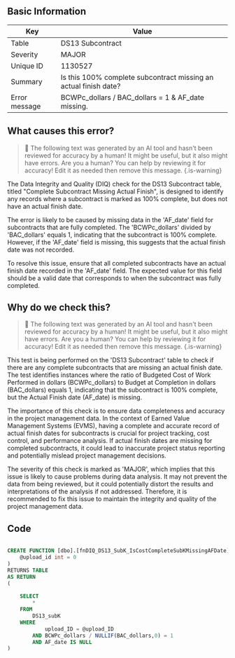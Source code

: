 ## Basic Information
| Key         | Value          |
|-------------|----------------|
| Table       | DS13 Subcontract |
| Severity    | MAJOR |
| Unique ID   | 1130527   |
| Summary     | Is this 100% complete subcontract missing an actual finish date? |
| Error message | BCWPc_dollars / BAC_dollars = 1 & AF_date missing. |

## What causes this error?

> :robot: The following text was generated by an AI tool and hasn't been reviewed for accuracy by a human! It might be useful, but it also might have errors. Are you a human? You can help by reviewing it for accuracy! Edit it as needed then remove this message.
{.is-warning}

The Data Integrity and Quality (DIQ) check for the DS13 Subcontract table, titled "Complete Subcontract Missing Actual Finish", is designed to identify any records where a subcontract is marked as 100% complete, but does not have an actual finish date. 

The error is likely to be caused by missing data in the 'AF_date' field for subcontracts that are fully completed. The 'BCWPc_dollars' divided by 'BAC_dollars' equals 1, indicating that the subcontract is 100% complete. However, if the 'AF_date' field is missing, this suggests that the actual finish date was not recorded.

To resolve this issue, ensure that all completed subcontracts have an actual finish date recorded in the 'AF_date' field. The expected value for this field should be a valid date that corresponds to when the subcontract was fully completed.
## Why do we check this?

> :robot: The following text was generated by an AI tool and hasn't been reviewed for accuracy by a human! It might be useful, but it also might have errors. Are you a human? You can help by reviewing it for accuracy! Edit it as needed then remove this message.
{.is-warning}

This test is being performed on the 'DS13 Subcontract' table to check if there are any complete subcontracts that are missing an actual finish date. The test identifies instances where the ratio of Budgeted Cost of Work Performed in dollars (BCWPc_dollars) to Budget at Completion in dollars (BAC_dollars) equals 1, indicating that the subcontract is 100% complete, but the Actual Finish date (AF_date) is missing.

The importance of this check is to ensure data completeness and accuracy in the project management data. In the context of Earned Value Management Systems (EVMS), having a complete and accurate record of actual finish dates for subcontracts is crucial for project tracking, cost control, and performance analysis. If actual finish dates are missing for completed subcontracts, it could lead to inaccurate project status reporting and potentially mislead project management decisions.

The severity of this check is marked as 'MAJOR', which implies that this issue is likely to cause problems during data analysis. It may not prevent the data from being reviewed, but it could potentially distort the results and interpretations of the analysis if not addressed. Therefore, it is recommended to fix this issue to maintain the integrity and quality of the project management data.
## Code

```sql

CREATE FUNCTION [dbo].[fnDIQ_DS13_SubK_IsCostCompleteSubKMissingAFDate] (
	@upload_id int = 0
)
RETURNS TABLE
AS RETURN
(
	
	SELECT
		*
	FROM 
		DS13_subK
	WHERE 
			upload_ID = @upload_ID 
		AND BCWPc_dollars / NULLIF(BAC_dollars,0) = 1
		AND AF_date IS NULL
)
```
